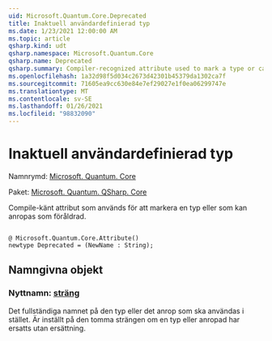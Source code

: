 ```yaml
---
uid: Microsoft.Quantum.Core.Deprecated
title: Inaktuell användardefinierad typ
ms.date: 1/23/2021 12:00:00 AM
ms.topic: article
qsharp.kind: udt
qsharp.namespace: Microsoft.Quantum.Core
qsharp.name: Deprecated
qsharp.summary: Compiler-recognized attribute used to mark a type or callable as deprecated.
ms.openlocfilehash: 1a32d98f5d034c2673d42301b45379da1302ca7f
ms.sourcegitcommit: 71605ea9cc630e84e7ef29027e1f0ea06299747e
ms.translationtype: MT
ms.contentlocale: sv-SE
ms.lasthandoff: 01/26/2021
ms.locfileid: "98832090"
---
```

# <a name="deprecated-user-defined-type"></a>Inaktuell användardefinierad typ

Namnrymd: [Microsoft. Quantum. Core](xref:Microsoft.Quantum.Core)

Paket: [Microsoft. Quantum. QSharp. Core](https://nuget.org/packages/Microsoft.Quantum.QSharp.Core)


Compile-känt attribut som används för att markera en typ eller som kan anropas som föråldrad.

```qsharp

@ Microsoft.Quantum.Core.Attribute()
newtype Deprecated = (NewName : String);
```



## <a name="named-items"></a>Namngivna objekt

### <a name="newname--string"></a>Nyttnamn: [sträng](xref:microsoft.quantum.lang-ref.string)

Det fullständiga namnet på den typ eller det anrop som ska användas i stället.
Är inställt på den tomma strängen om en typ eller anropad har ersatts utan ersättning.